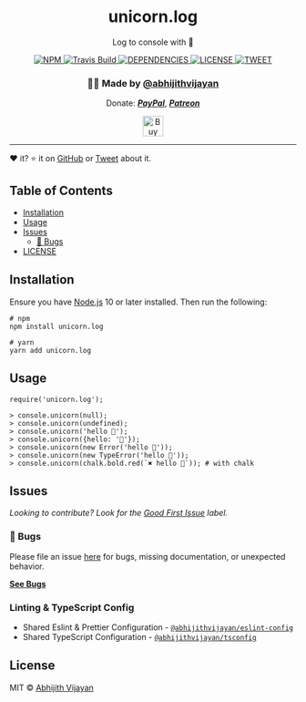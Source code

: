 <h1 align="center">unicorn.log</h1>
<p align="center">Log to console with 🦄</p>
<div align="center">
  <a href="https://www.npmjs.com/package/unicorn.log">
    <img src="https://img.shields.io/npm/v/unicorn.log" alt="NPM" />
  </a>
  <a href="https://travis-ci.org/abhijithvijayan/unicorn.log">
    <img src="https://travis-ci.org/abhijithvijayan/unicorn.log.svg?branch=master" alt="Travis Build" />
  </a>
  </a>
  <a href="https://david-dm.org/abhijithvijayan/unicorn.log">
    <img src="https://img.shields.io/david/abhijithvijayan/unicorn.log.svg?colorB=orange" alt="DEPENDENCIES" />
  </a>
  <a href="https://github.com/abhijithvijayan/unicorn.log/blob/master/license">
    <img src="https://img.shields.io/github/license/abhijithvijayan/unicorn.log.svg" alt="LICENSE" />
  </a>
  <a href="https://twitter.com/intent/tweet?text=Check%20out%20unicorn.log%21%20by%20%40_abhijithv%0A%0ALog%20to%20console%20with%20unicorn%20🦄%0Ahttps%3A%2F%2Fgithub.com%2Fabhijithvijayan%2Funicorn.log%0A%0A%23console%20%23javascript%20%23typescript%20%23unicorn%20%23npm">
     <img src="https://img.shields.io/twitter/url/http/shields.io.svg?style=social" alt="TWEET" />
  </a>
</div>
<h3 align="center">🙋‍♂️ Made by <a href="https://twitter.com/_abhijithv">@abhijithvijayan</a></h3>
<p align="center">
  Donate:
  <a href="https://www.paypal.me/iamabhijithvijayan" target='_blank'><i><b>PayPal</b></i></a>,
  <a href="https://www.patreon.com/abhijithvijayan" target='_blank'><i><b>Patreon</b></i></a>
</p>
<p align="center">
  <a href='https://www.buymeacoffee.com/abhijithvijayan' target='_blank'>
    <img height='36' style='border:0px;height:36px;' src='https://bmc-cdn.nyc3.digitaloceanspaces.com/BMC-button-images/custom_images/orange_img.png' border='0' alt='Buy Me a Coffee' />
  </a>
</p>
<hr />

❤️ it? ⭐️ it on [GitHub](https://github.com/abhijithvijayan/unicorn.log/stargazers) or [Tweet](https://twitter.com/intent/tweet?text=Check%20out%20unicorn.log%21%20by%20%40_abhijithv%0A%0ALog%20to%20console%20with%20🦄%0Ahttps%3A%2F%2Fgithub.com%2Fabhijithvijayan%2Funicorn.log%0A%0A%23console%20%23javascript%20%23typescript%20%23unicorn%20%23npm) about it.

## Table of Contents

- [Installation](#installation)
- [Usage](#usage)
- [Issues](#issues)
  - [🐛 Bugs](#-bugs)
- [LICENSE](#license)

## Installation

Ensure you have [Node.js](https://nodejs.org) 10 or later installed. Then run the following:

```
# npm
npm install unicorn.log

# yarn
yarn add unicorn.log
```

## Usage

```
require('unicorn.log');

> console.unicorn(null);
> console.unicorn(undefined);
> console.unicorn('hello 🦄');
> console.unicorn({hello: '🦄'});
> console.unicorn(new Error('hello 🦄'));
> console.unicorn(new TypeError('hello 🦄'));
> console.unicorn(chalk.bold.red(`✖ hello 🦄`)); # with chalk
```

## Issues

_Looking to contribute? Look for the [Good First Issue](https://github.com/abhijithvijayan/unicorn.log/issues?q=is%3Aissue+is%3Aopen+sort%3Aupdated-desc+label%3A%22good+first+issue%22)
label._

### 🐛 Bugs

Please file an issue [here](https://github.com/abhijithvijayan/unicorn.log/issues/new) for bugs, missing documentation, or unexpected behavior.

[**See Bugs**](https://github.com/abhijithvijayan/unicorn.log/issues?q=is%3Aissue+is%3Aopen+sort%3Aupdated-desc+label%3A%22type%3A+bug%22)

### Linting & TypeScript Config

- Shared Eslint & Prettier Configuration - [`@abhijithvijayan/eslint-config`](https://www.npmjs.com/package/@abhijithvijayan/eslint-config)
- Shared TypeScript Configuration - [`@abhijithvijayan/tsconfig`](https://www.npmjs.com/package/@abhijithvijayan/tsconfig)

## License

MIT © [Abhijith Vijayan](https://abhijithvijayan.in)
